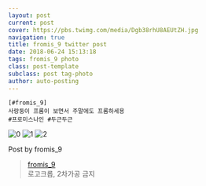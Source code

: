 ```yaml
---
layout: post
current: post
cover: https://pbs.twimg.com/media/Dgb38rhU8AEUtZH.jpg
navigation: true
title: fromis_9 twitter post
date: 2018-06-24 15:13:18
tags: fromis_9 photo
class: post-template
subclass: post tag-photo
author: auto-posting
---
```


```  
[#fromis_9]  
사랑둥이 프롬이 보면서 주말에도 프롬하세용  
#프로미스나인 #두근두근  

```

![0](https://pbs.twimg.com/media/Dgb36i_UYAAvnkY.jpg)
![1](https://pbs.twimg.com/media/Dgb37lYVAAI0xLm.jpg)
![2](https://pbs.twimg.com/media/Dgb38rhU8AEUtZH.jpg)


Post by fromis_9

> [fromis_9](https://twitter.com/realfromis_9)  
  로고크롭, 2차가공 금지